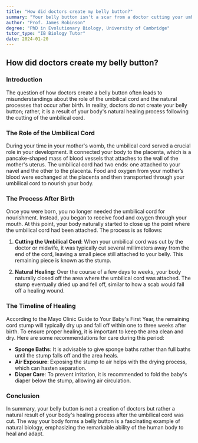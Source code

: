 ```yaml
---
title: "How did doctors create my belly button?"
summary: "Your belly button isn't a scar from a doctor cutting your umbilical cord.  It forms naturally after birth as your body closes the point where the cord attached. The doctor cuts the cord a bit away from your body to allow for proper belly button formation."
author: "Prof. James Robinson"
degree: "PhD in Evolutionary Biology, University of Cambridge"
tutor_type: "IB Biology Tutor"
date: 2024-01-20
---
```


## How did doctors create my belly button?

### Introduction

The question of how doctors create a belly button often leads to misunderstandings about the role of the umbilical cord and the natural processes that occur after birth. In reality, doctors do not create your belly button; rather, it is a result of your body's natural healing process following the cutting of the umbilical cord.

### The Role of the Umbilical Cord

During your time in your mother's womb, the umbilical cord served a crucial role in your development. It connected your body to the placenta, which is a pancake-shaped mass of blood vessels that attaches to the wall of the mother's uterus. The umbilical cord had two ends: one attached to your navel and the other to the placenta. Food and oxygen from your mother’s blood were exchanged at the placenta and then transported through your umbilical cord to nourish your body.

### The Process After Birth

Once you were born, you no longer needed the umbilical cord for nourishment. Instead, you began to receive food and oxygen through your mouth. At this point, your body naturally started to close up the point where the umbilical cord had been attached. The process is as follows:

1. **Cutting the Umbilical Cord**: When your umbilical cord was cut by the doctor or midwife, it was typically cut several millimeters away from the end of the cord, leaving a small piece still attached to your belly. This remaining piece is known as the stump.
   
2. **Natural Healing**: Over the course of a few days to weeks, your body naturally closed off the area where the umbilical cord was attached. The stump eventually dried up and fell off, similar to how a scab would fall off a healing wound.

### The Timeline of Healing

According to the Mayo Clinic Guide to Your Baby's First Year, the remaining cord stump will typically dry up and fall off within one to three weeks after birth. To ensure proper healing, it is important to keep the area clean and dry. Here are some recommendations for care during this period:

- **Sponge Baths**: It is advisable to give sponge baths rather than full baths until the stump falls off and the area heals.
- **Air Exposure**: Exposing the stump to air helps with the drying process, which can hasten separation.
- **Diaper Care**: To prevent irritation, it is recommended to fold the baby's diaper below the stump, allowing air circulation.

### Conclusion

In summary, your belly button is not a creation of doctors but rather a natural result of your body's healing process after the umbilical cord was cut. The way your body forms a belly button is a fascinating example of natural biology, emphasizing the remarkable ability of the human body to heal and adapt.
    